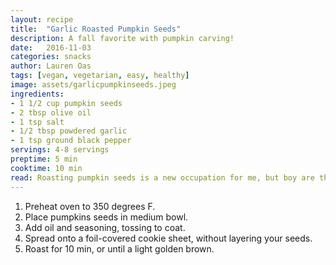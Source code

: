 ```yaml
---
layout: recipe
title:  "Garlic Roasted Pumpkin Seeds"
description: A fall favorite with pumpkin carving!
date:   2016-11-03
categories: snacks
author: Lauren Oas
tags: [vegan, vegetarian, easy, healthy]
image: assets/garlicpumpkinseeds.jpeg
ingredients:
- 1 1/2 cup pumpkin seeds
- 2 tbsp olive oil
- 1 tsp salt
- 1/2 tbsp powdered garlic
- 1 tsp ground black pepper
servings: 4-8 servings
preptime: 5 min
cooktime: 10 min
read: Roasting pumpkin seeds is a new occupation for me, but boy are they delicious! The key is not to burn them, and be careful with salt-you can always add more later! **This recipe is marked gluten-free, but please be sure to check your ingredients are marked "gluten-free" before you serve to anybody with dietary restrictions.
---
```

1. Preheat oven to 350 degrees F.
2. Place pumpkins seeds in medium bowl.
3. Add oil and seasoning, tossing to coat.
4. Spread onto a foil-covered cookie sheet, without layering your seeds.
5. Roast for 10 min, or until a light golden brown.